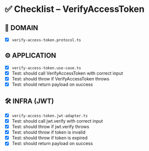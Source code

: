 # ✅ Checklist – VerifyAccessToken

## 🧩 DOMAIN

- [x] `verify-access-token.protocol.ts`

## ⚙️ APPLICATION

- [x] `verify-access-token.use-case.ts`
- [x] Test: should call VerifyAccessToken with correct input
- [x] Test: should throw if VerifyAccessToken throws
- [x] Test: should return payload on success

## 🛠️ INFRA (JWT)

- [x] `verify-access-token.jwt-adapter.ts`
- [x] Test: should call jwt.verify with correct input
- [x] Test: should throw if jwt.verify throws
- [x] Test: should throw if token is invalid
- [x] Test: should throw if token is expired
- [x] Test: should return payload on success
